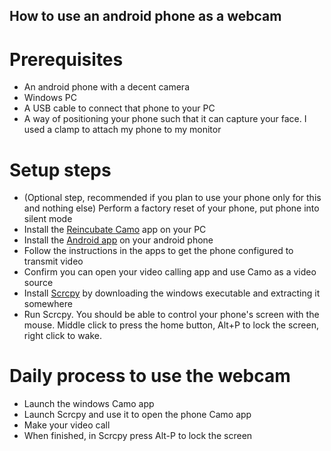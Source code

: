 ## How to use an android phone as a webcam

# Prerequisites

- An android phone with a decent camera
- Windows PC
- A USB cable to connect that phone to your PC
- A way of positioning your phone such that it can capture your face. I used a clamp to attach my phone to my monitor

# Setup steps

- (Optional step, recommended if you plan to use your phone only for this and nothing else) Perform a factory reset of your phone, put phone into silent mode
- Install the [Reincubate Camo](https://reincubate.com/camo/) app on your PC
- Install the [Android app](https://play.google.com/store/apps/details?id=com.reincubate.camo) on your android phone
- Follow the instructions in the apps to get the phone configured to transmit video
- Confirm you can open your video calling app and use Camo as a video source
- Install [Scrcpy](https://github.com/Genymobile/scrcpy) by downloading the windows executable and extracting it somewhere
- Run Scrcpy. You should be able to control your phone's screen with the mouse. Middle click to press the home button, Alt+P to lock the screen, right click to wake.
  

# Daily process to use the webcam
- Launch the windows Camo app
- Launch Scrcpy and use it to open the phone Camo app
- Make your video call
- When finished, in Scrcpy press Alt-P to lock the screen